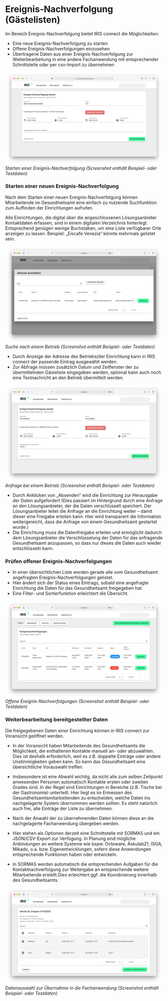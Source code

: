 # Ereignis-Nachverfolgung (Gästelisten)

Im Bereich Ereignis-Nachverfolgung bietet IRIS connect die Möglichkeiten:

* Eine neue Ereignis-Nachverfolgung zu starten
* Offene Ereignis-Nachverfolgungen einzusehen
* Übertragene Daten aus einer Ereignis-Nachverfolgung zur Weiterbearbeitung in eine andere Fachanwendung mit entsprechender Schnittstelle oder per csv-Import zu übernehmen

![IRIS_event_start_request](images/IRIS_event_start_request.png "Starten einer Ereignis-Nachverfolgung (Screenshot enthält Beispiel- oder Testdaten)")
_Starten einer Ereignis-Nachverfolgung (Screenshot enthält Beispiel- oder Testdaten)_


### Starten einer neuen Ereignis-Nachverfolgung


Nach dem Starten einer neuen Ereignis-Nachverfolgung können Mitarbeitende im Gesundheitsamt eine einfach zu nutzende Suchfunktion zum Auffinden der Einrichtungen aufrufen.

Alle Einrichtungen, die digital über die angeschlossenen Lösungsanbieter Kontaktdaten erfassen, sind in einem digitalen Verzeichnis hinterlegt. Entsprechend genügen wenige Buchstaben, um eine Liste verfügbarer Orte anzeigen zu lassen. Beispiel: „Eiscafe Venezia“ könnte mehrmals gelistet sein.

![IRIS_event_looking_for_location](images/IRIS_event_looking_for_location.png "Suche nach einem Betrieb (Screenshot enthält Beispiel- oder Testdaten)")
_Suche nach einem Betrieb (Screenshot enthält Beispiel- oder Testdaten)_



* Durch Anzeige der Adresse des Betriebs/der Einrichtung kann in IRIS connect der passende Eintrag ausgewählt werden.
* Zur Abfrage müssen zusätzlich Datum und Zeitfenster der zu übermittelnden Gästeliste eingegeben werden, optional kann auch noch eine Textnachricht an den Betrieb übermittelt werden.

![IRIS_event_request_location](images/IRIS_event_request_location.png "image_tooltip")
_Anfrage bei einem Betrieb (Screenshot enthält Beispiel- oder Testdaten)_



* Durch Anklicken von „Absenden“ wird die Einrichtung zur Herausgabe der Daten aufgefordert (Dies passiert im Hintergrund durch eine Anfrage an den Lösungsanbieter, der die Daten verschlüsselt speichert. Der Lösungsanbieter leitet die Anfrage an die Einrichtung weiter – damit dieser eine Freigabe erteilen kann. Hier wird transparent die Information weitergereicht, dass die Anfrage von einem Gesundheitsamt gestartet wurde.)
* Die Einrichtung muss die Datenfreigabe erteilen und ermöglicht dadurch dem Lösungsanbieter die Verschlüsselung der Daten für das anfragende Gesundheitsamt anzupassen, so dass nur dieses die Daten auch wieder entschlüsseln kann.


### Prüfen offener Ereignis-Nachverfolgungen

* In einer übersichtlichen Liste werden gerade alle vom Gesundheitsamt angefragten Ereignis-Nachverfolgungen gelistet.
* Hier ändert sich der Status eines Eintrags, sobald eine angefragte  Einrichtung die Daten für das Gesundheitsamt freigegeben hat.
* Eine Filter- und Sortierfunktion erleichtert die Übersicht.

![IRIS_event_dashboard](images/IRIS_event_dashboard.png "Offene Ereignis-Nachverfolgungen (Screenshot enthält Beispiel- oder Testdaten)")
_Offene Ereignis-Nachverfolgungen (Screenshot enthält Beispiel- oder Testdaten)_


### Weiterbearbeitung bereitgestellter Daten

Die freigegebenen Daten einer Einrichtung können in IRIS connect zur Voransicht geöffnet werden.

* In der Voransicht haben Mitarbeitende des Gesundheitsamts die Möglichkeit, die enthaltenen Kontakte manuell an- oder abzuwählen. Dies ist deshalb erforderlich, weil es z.B. doppelte Einträge oder andere Unstimmigkeiten geben kann. So kann das Gesundheitsamt eine übersichtliche Vorauswahl treffen.

* Insbesondere ist eine Abwahl wichtig, da nicht alle zum selben Zeitpunkt anwesenden Personen automatisch Kontakte ersten oder zweiten Grades sind. In der Regel sind Einrichtungen in Bereiche (z.B. Tische bei der Gastronomie) unterteilt. Hier liegt es im Ermessen des Gesundheitsamtsmitarbeitenden zu entscheiden, welche Daten ins nachgelagerte System übernommen werden sollten. Es steht natürlich auch frei, alle Einträge der Liste zu übernehmen.

* Nach der Anwahl der zu übernehmenden Daten können diese an die nachgelagerte Fachanwendung übergeben werden.
* Hier stehen als Optionen derzeit eine Schnittstelle mit SORMAS und ein JSON/CSV-Export zur Verfügung. In Planung sind mögliche Anbindungen an weitere Systeme wie bspw. Octoware,  Äskulab21, ISGA, Mikado, o.a. bzw. Eigenentwicklungen, sofern diese Anwendungen entsprechende Funktionen haben oder entwickeln.
* In SORMAS werden automatisch die entsprechenden Aufgaben für die Kontaktnachverfolgung zur Weitergabe an entsprechende weitere Mitarbeitende erstellt.Dies erleichtert ggf. die Koordinierung innerhalb des Gesundheitsamts.

![IRIS_event_details](images/IRIS_event_details.png "Datenauswahl zur Übernahme in die Fachanwendung (Screenshot enthält Beispiel- oder Testdaten)")
_Datenauswahl zur Übernahme in die Fachanwendung (Screenshot enthält Beispiel- oder Testdaten)_
